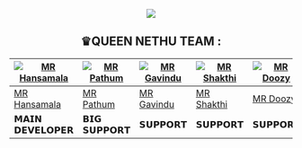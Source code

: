 <div align="center">

  <img src="https://media.tenor.com/qKxBFl_GcUoAAAAC/kono-suba.gif" border="0"></a>
  
  

 ## ♛QUEEN NETHU TEAM :
 
  <div align="center">
  
| [![MR Hansamala](https://github.com/mrhansamala.png?size=200)](https://github.com/mrhansamala) | [![MR Pathum](https://github.com/pathum4563.png?size=200)](https://github.com/pathum4563) | [![MR Gavindu](https://github.com/Rukshan208.png?size=200)](https://github.com/Rukshan208) | [![MR Shakthi](https://github.com/.png?size=200)](https://github.com/tharuxbot) | [![MR Doozy](https://github.com/TEAM-DLK.png?size=200)](https://github.com/TEAM-DLK) | [![MR Doozy](https://github.com/MR-Sandesh.png?size=200)](https://github.com/MR-Sandesh) |
|----|----|----|----|----|----|
| [MR Hansamala](https://github.com/mrhansamala) | [MR Pathum](https://github.com/pathum4563) | [MR Gavindu](https://github.com/Rukshan208) | [MR Shakthi](https://github.com/tharuxbot) | [MR Doozy](https://github.com/TEAM-DLK) | [MR Sandesh](https://github.com/MR-Sandesh) | 
|  𝗠𝗔𝗜𝗡 𝗗𝗘𝗩𝗘𝗟𝗢𝗣𝗘𝗥 | 𝗕𝗜𝗚 𝗦𝗨𝗣𝗣𝗢𝗥𝗧 |  𝗦𝗨𝗣𝗣𝗢𝗥𝗧 | 𝗦𝗨𝗣𝗣𝗢𝗥𝗧 | 𝗦𝗨𝗣𝗣𝗢𝗥𝗧 | 𝗦𝗨𝗣𝗣𝗢𝗥𝗧 | 𝗦𝗨𝗣𝗣𝗢𝗥𝗧 |
  
  </div>

